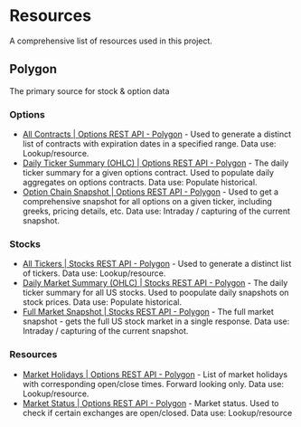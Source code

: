 # **Resources**

A comprehensive list of resources used in this project.

## Polygon

The primary source for stock & option data

### Options

* [All Contracts | Options REST API - Polygon](https://polygon.io/docs/rest/options/contracts/all-contracts)  - Used to generate a distinct list of contracts with expiration dates in a specified range. Data use: Lookup/resource.
* [Daily Ticker Summary (OHLC) | Options REST API - Polygon](https://polygon.io/docs/rest/options/aggregates/daily-ticker-summary) - The daily ticker summary for a given options contract. Used to populate daily aggregates on options contracts. Data use: Populate historical.
* [Option Chain Snapshot | Options REST API - Polygon](https://polygon.io/docs/rest/options/snapshots/option-chain-snapshot) - Used to get a comprehensive snapshot for all options on a given ticker, including greeks, pricing details, etc. Data use: Intraday / capturing of the current snapshot.

### Stocks

* [All Tickers | Stocks REST API - Polygon](https://polygon.io/docs/rest/stocks/tickers/all-tickers) - Used to generate a distinct list of tickers. Data use: Lookup/resource.
* [Daily Market Summary (OHLC) | Stocks REST API - Polygon](https://polygon.io/docs/rest/stocks/aggregates/daily-market-summary) - The daily ticker summary for all US stocks. Used to poopulate daily snapshots on stock prices.  Data use: Populate historical.
* [Full Market Snapshot | Stocks REST API - Polygon](https://polygon.io/docs/rest/stocks/snapshots/full-market-snapshot) - The full market snapshot - gets the full US stock market in a single response. Data use: Intraday / capturing of the current snapshot.

### Resources

* [Market Holidays | Options REST API - Polygon](https://polygon.io/docs/rest/options/market-operations/market-holidays) - List of market holidays with corresponding open/close times. Forward looking only. Data use: Lookup/resource.
* [Market Status | Options REST API - Polygon](https://polygon.io/docs/rest/options/market-operations/market-status) - Market status. Used to check if certain exchanges are open/closed. Data use: Lookup/resource
